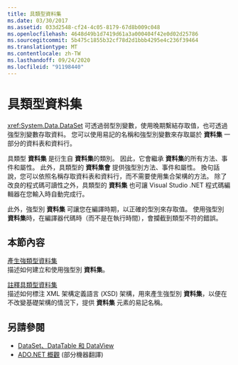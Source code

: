 ```yaml
---
title: 具類型資料集
ms.date: 03/30/2017
ms.assetid: 033d2548-cf24-4c05-8179-67d8b009c048
ms.openlocfilehash: 4648d49b1d7419d61a3a000404f42e0d02d25786
ms.sourcegitcommit: 5b475c1855b32cf78d2d1bbb4295e4c236f39464
ms.translationtype: MT
ms.contentlocale: zh-TW
ms.lasthandoff: 09/24/2020
ms.locfileid: "91198440"
---
```

# <a name="typed-datasets"></a>具類型資料集

<xref:System.Data.DataSet> 可透過弱型別變數，使用晚期繫結存取值，也可透過強型別變數存取資料。 您可以使用易記的名稱和強型別變數來存取屬於 **資料集** 一部分的資料表和資料行。  
  
 具類型 **資料集** 是衍生自 **資料集**的類別。 因此，它會繼承 **資料集**的所有方法、事件和屬性。 此外，具類型的 **資料集會** 提供強型別方法、事件和屬性。 換句話說，您可以依照名稱存取資料表和資料行，而不需要使用集合架構的方法。 除了改良的程式碼可讀性之外，具類型的 **資料集** 也可讓 Visual Studio .NET 程式碼編輯器在您輸入時自動完成行。  
  
 此外，強型別 **資料集** 可讓您在編譯時期，以正確的型別來存取值。 使用強型別 **資料集**時，在編譯器代碼時（而不是在執行時間），會攔截到類型不符的錯誤。  
  
## <a name="in-this-section"></a>本節內容  

 [產生強類型資料集](generating-strongly-typed-datasets.md)  
 描述如何建立和使用強型別 **資料集**。  
  
 [註釋具類型資料集](annotating-typed-datasets.md)  
 描述如何標注 XML 架構定義語言 (XSD) 架構，用來產生強型別 **資料集**，以便在不改變基礎架構的情況下，提供 **資料集** 元素的易記名稱。  
  
## <a name="see-also"></a>另請參閱

- [DataSet、DataTable 和 DataView](index.md)
- [ADO.NET 概觀](../ado-net-overview.md) \(部分機器翻譯\)
